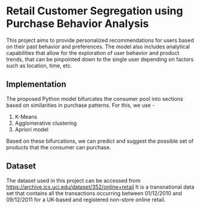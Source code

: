 # Retail Customer Segregation using Purchase Behavior Analysis

This project aims to provide personalized recommendations for users based on their past behavior and preferences. 
The model also includes analytical capabilities that allow for the exploration of user behavior and product trends, that can be pinpointed down to the single user depending on factors such as location, time, etc.

## Implementation

The proposed Python model bifurcates the consumer pool into sections based on similarities in purchase patterns. For this, we use - 
1. K-Means 
2. Agglomerative clustering 
3. Apriori model

Based on these bifurcations, we can predict and suggest the possible set of products that the consumer can purchase.

## Dataset
The dataset used in this project can be accessed from https://archive.ics.uci.edu/dataset/352/online+retail
It is a transnational data set that contains all the transactions occurring between 01/12/2010 and 09/12/2011 for a UK-based and registered non-store online retail.

